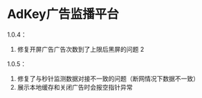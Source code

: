 AdKey广告监播平台
=====

1.0.4：

1. 修复开屏广告广告次数到了上限后黑屏的问题
2


1.0.5：
1. 修复了与秒针监测数据对接不一致的问题（断网情况下数据不一致） 
2. 展示本地缓存和关闭广告时会报空指针异常
